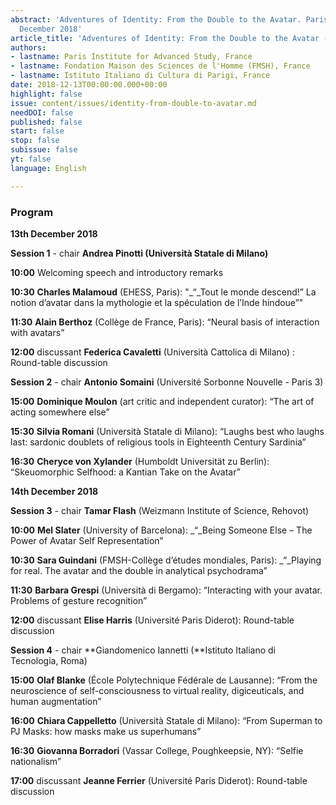 ```yaml
---
abstract: 'Adventures of Identity: From the Double to the Avatar. Paris IAS, 13-14
  December 2018'
article_title: 'Adventures of Identity: From the Double to the Avatar - Program        '
authors:
- lastname: Paris Institute for Advanced Study, France
- lastname: Fondation Maison des Sciences de l'Homme (FMSH), France
- lastname: Istituto Italiano di Cultura di Parigi, France
date: 2018-12-13T00:00:00.000+00:00
highlight: false
issue: content/issues/identity-from-double-to-avatar.md
needDOI: false
published: false
start: false
stop: false
subissue: false
yt: false
language: English

---
```

### Program

**13th December 2018**

**Session 1** - chair **Andrea Pinotti (**Università Statale di Milano**)**

**10:00**   Welcoming speech and introductory remarks

**10:30**   **Charles Malamoud** (EHESS, Paris): "_“_Tout le monde descend!” La notion d’avatar dans la mythologie et la spéculation de l’Inde hindoue”"

**11:30**   **Alain Berthoz** (Collège de France, Paris): “Neural basis of interaction with avatars”

**12:00**   discussant **Federica Cavaletti** (Università Cattolica di Milano) : Round-table discussion

**Session 2** - chair **Antonio Somaini** (Université Sorbonne Nouvelle - Paris 3)

**15:00**   **Dominique Moulon** (art critic and independent curator): “The art of acting somewhere else”

**15:30**   **Silvia Romani** (Università Statale di Milano): “Laughs best who laughs last: sardonic doublets of religious tools in Eighteenth Century Sardinia”

**16:30**   **Cheryce von Xylander** (Humboldt Universität zu Berlin): “Skeuomorphic Selfhood: a Kantian Take on the Avatar”

**14th December 2018**

**Session 3** - chair **Tamar Flash** (Weizmann Institute of Science, Rehovot)

**10:00**   **Mel Slater** (University of Barcelona): _“_Being Someone Else – The Power of Avatar Self Representation”

**10:30**   **Sara Guindani** (FMSH-Collège d’études mondiales, Paris): _“_Playing for real. The avatar and the double in analytical psychodrama”

**11:30**   **Barbara Grespi** (Università di Bergamo): “Interacting with your avatar. Problems of gesture recognition”

**12:00**   discussant **Elise Harris** (Université Paris Diderot): Round-table discussion

**Session 4** - chair **Giandomenico Iannetti (**Istituto Italiano di Tecnologia, Roma)

**15:00**   **Olaf Blanke** (École Polytechnique Fédérale de Lausanne): “From the neuroscience of self-consciousness to virtual reality, digiceuticals, and human augmentation”

**16:00**   **Chiara Cappelletto** (Università Statale di Milano): “From Superman to PJ Masks: how masks make us superhumans”

**16:30**   **Giovanna Borradori** (Vassar College, Poughkeepsie, NY): “Selfie nationalism”

**17:00**   discussant **Jeanne Ferrier** (Université Paris Diderot): Round-table discussion